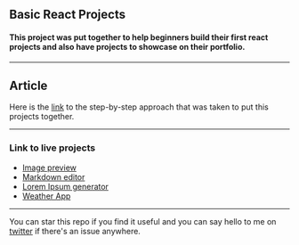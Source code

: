 ## Basic React Projects

#### This project was put together to help beginners build their first react projects and also have projects to showcase on their portfolio.

---

## Article

Here is the [link](https://www.works-hub.com/learn/basic-projects-using-react-hooks-f68a7) to the step-by-step approach that was taken to put this projects together.

---

### Link to live projects

- [Image preview](https://image-preview.netlify.app)
- [Markdown editor](https://mark-down-editor.netlify.app)
- [Lorem Ipsum generator](https://lorem-ipsum-text-generator.netlify.app/)
- [Weather App](https://weather-forecasts-project.netlify.app)

---

You can star this repo if you find it useful and you can say hello to me on [twitter](https://twitter.com/that_yhemmygirl) if there's an issue anywhere.
